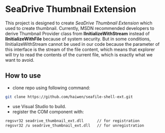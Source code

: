 # SeaDrive Thumbnail Extension

This project is designed to create *SeaDrive Thumbnail Extension* which used to create thumbnail. Currently, MSDN recommended developers to derive Thumbnail Provider class from **IInitializeWithStream** instead of **IInitializeWithFile** because of system security. But in some conditions, IInitializeWithStream cannot be used in our code because the parameter of this interface is the stream of the file content, which means that explorer will try to read the contents of the current file, which is exactly what we want to avoid.

## How to use

- clone repo using following command:
```bash
git clone https://github.com/haiwen/seafile-shell-ext.git
```
- use Visual Studio to build.
- register the COM component with:

```bash
regsvr32 seadrive_thumbnail_ext.dll      // for registration
regsvr32 /u seadrive_thumbnail_ext.dll   // for unregistration
```

